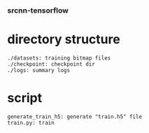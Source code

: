 ### srcnn-tensorflow

# directory structure
```
./datasets: training bitmap files
./checkpoint: checkpoint dir
./logs: summary logs
```


# script
```
generate_train_h5: generate "train.h5" file
train.py: train
```
